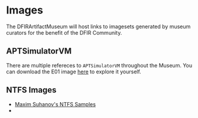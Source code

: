 # Images

The DFIRArtifactMuseum will host links to imagesets generated by museum curators for the benefit of the DFIR Community.

## APTSimulatorVM

There are multiple refereces to `APTSimulatorVM` throughout the Museum. You can download the E01 image [here](https://www.mediafire.com/folder/6b1s3o9l3zhp3/APTSimulatorVM) to explore it yourself.

## NTFS Images

* [Maxim Suhanov's NTFS Samples](https://github.com/msuhanov/ntfs-samples)
* 
